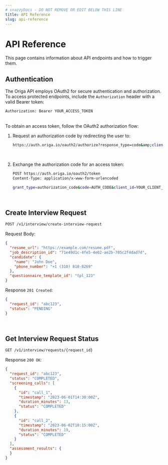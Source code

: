 ```yaml
---
# snazzyDocs - DO NOT REMOVE OR EDIT BELOW THIS LINE
title: API Reference
slug: api-reference
---
```


# API Reference

This page contains information about API endpoints and how to trigger them.

## Authentication

The Origa API employs OAuth2 for secure authentication and authorization. To access protected endpoints, include the `Authorization` header with a valid Bearer token:

```bash
Authorization: Bearer YOUR_ACCESS_TOKEN
```
<br />
To obtain an access token, follow the OAuth2 authorization flow:

1. Request an authorization code by redirecting the user to:
    ```bash
    https://auth.origa.io/oauth2/authorize?response_type=code&amp;client_id=YOUR_CLIENT_ID&amp;redirect_uri=YOUR_REDIRECT_URI&amp;scope=read+write
    ```
<br />

2. Exchange the authorization code for an access token:
    ```bash 
    POST https://auth.origa.io/oauth2/token
    Content-Type: application/x-www-form-urlencoded

    grant_type=authorization_code&code=AUTH_CODE&client_id=YOUR_CLIENT_ID&client_secret=YOUR_CLIENT_SECRET&redirect_uri=YOUR_REDIRECT_URI
    ```
<br />

## Create Interview Request

```bash
POST /v1/interview/create-interview-request
```

Request Body:

```json
{
  "resume_url": "https://example.com/resume.pdf",
  "job_description_id": "71e49d1c-4fe5-4e02-ae2b-705c2f4dad7d",
  "candidate": {
    "name": "John Doe",
    "phone_number": "+1 (310) 818-8269"
  },
  "questionnaire_template_id": "tpl_123"
}
```

Response `201 Created`:

```json
{
  "request_id": "abc123",
  "status": "PENDING"
}
```

<br />

## Get Interview Request Status

```bash
GET /v1/interview/requests/{request_id}
```

Response `200 OK`:

```json
{
  "request_id": "abc123",
  "status": "COMPLETED",
  "screening_calls": [
    {
      "id": "call_1",
      "timestamp": "2023-06-01T14:30:00Z",
      "duration_minutes": 13,
      "status": "COMPLETED"
    },
    {
      "id": "call_2",
      "timestamp": "2023-06-02T10:15:00Z",
      "duration_minutes": 19,
      "status": "COMPLETED"
    }
  ],
  "assessment_results": {
  }
}
```


<br />